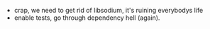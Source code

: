 

* crap, we need to get rid of libsodium, it's ruining everybodys life
* enable tests, go through dependency hell (again).

